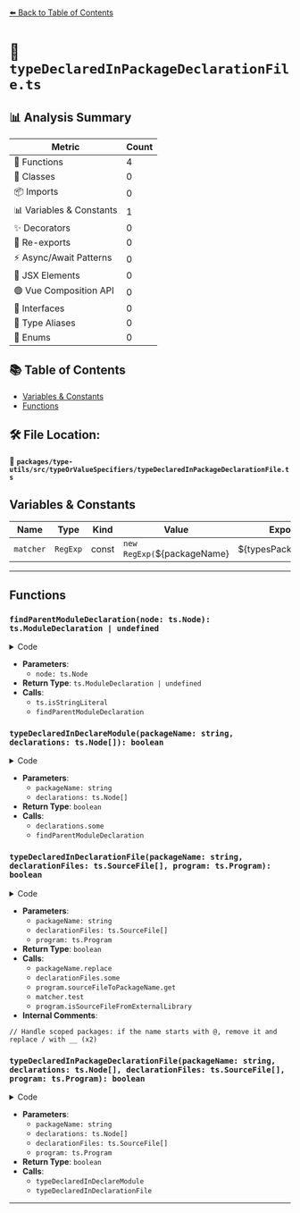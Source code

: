 [⬅️ Back to Table of Contents](../../../../index.md)

# 📄 `typeDeclaredInPackageDeclarationFile.ts`

## 📊 Analysis Summary

| Metric | Count |
|--------|-------|
| 🔧 Functions | 4 |
| 🧱 Classes | 0 |
| 📦 Imports | 0 |
| 📊 Variables & Constants | 1 |
| ✨ Decorators | 0 |
| 🔄 Re-exports | 0 |
| ⚡ Async/Await Patterns | 0 |
| 💠 JSX Elements | 0 |
| 🟢 Vue Composition API | 0 |
| 📐 Interfaces | 0 |
| 📑 Type Aliases | 0 |
| 🎯 Enums | 0 |

## 📚 Table of Contents

- [Variables & Constants](#variables-constants)
- [Functions](#functions)

## 🛠️ File Location:
📂 **`packages/type-utils/src/typeOrValueSpecifiers/typeDeclaredInPackageDeclarationFile.ts`**

## Variables & Constants

| Name | Type | Kind | Value | Exported |
|------|------|------|-------|----------|
| `matcher` | `RegExp` | const | `new RegExp(`${packageName}|${typesPackageName}`)` | ✗ |


---

## Functions

### `findParentModuleDeclaration(node: ts.Node): ts.ModuleDeclaration | undefined`

<details><summary>Code</summary>

```ts
function findParentModuleDeclaration(
  node: ts.Node,
): ts.ModuleDeclaration | undefined {
  switch (node.kind) {
    case ts.SyntaxKind.ModuleDeclaration:
      return ts.isStringLiteral((node as ts.ModuleDeclaration).name)
        ? (node as ts.ModuleDeclaration)
        : undefined;
    case ts.SyntaxKind.SourceFile:
      return undefined;
    default:
      return findParentModuleDeclaration(node.parent);
  }
}
```
</details>

- **Parameters**:
  - `node: ts.Node`
- **Return Type**: `ts.ModuleDeclaration | undefined`
- **Calls**:
  - `ts.isStringLiteral`
  - `findParentModuleDeclaration`
### `typeDeclaredInDeclareModule(packageName: string, declarations: ts.Node[]): boolean`

<details><summary>Code</summary>

```ts
function typeDeclaredInDeclareModule(
  packageName: string,
  declarations: ts.Node[],
): boolean {
  return declarations.some(
    declaration =>
      findParentModuleDeclaration(declaration)?.name.text === packageName,
  );
}
```
</details>

- **Parameters**:
  - `packageName: string`
  - `declarations: ts.Node[]`
- **Return Type**: `boolean`
- **Calls**:
  - `declarations.some`
  - `findParentModuleDeclaration`
### `typeDeclaredInDeclarationFile(packageName: string, declarationFiles: ts.SourceFile[], program: ts.Program): boolean`

<details><summary>Code</summary>

```ts
function typeDeclaredInDeclarationFile(
  packageName: string,
  declarationFiles: ts.SourceFile[],
  program: ts.Program,
): boolean {
  // Handle scoped packages: if the name starts with @, remove it and replace / with __
  const typesPackageName = packageName.replace(/^@([^/]+)\//, '$1__');

  const matcher = new RegExp(`${packageName}|${typesPackageName}`);
  return declarationFiles.some(declaration => {
    const packageIdName = program.sourceFileToPackageName.get(declaration.path);
    return (
      packageIdName != null &&
      matcher.test(packageIdName) &&
      program.isSourceFileFromExternalLibrary(declaration)
    );
  });
}
```
</details>

- **Parameters**:
  - `packageName: string`
  - `declarationFiles: ts.SourceFile[]`
  - `program: ts.Program`
- **Return Type**: `boolean`
- **Calls**:
  - `packageName.replace`
  - `declarationFiles.some`
  - `program.sourceFileToPackageName.get`
  - `matcher.test`
  - `program.isSourceFileFromExternalLibrary`
- **Internal Comments**:
```
// Handle scoped packages: if the name starts with @, remove it and replace / with __ (x2)
```

### `typeDeclaredInPackageDeclarationFile(packageName: string, declarations: ts.Node[], declarationFiles: ts.SourceFile[], program: ts.Program): boolean`

<details><summary>Code</summary>

```ts
export function typeDeclaredInPackageDeclarationFile(
  packageName: string,
  declarations: ts.Node[],
  declarationFiles: ts.SourceFile[],
  program: ts.Program,
): boolean {
  return (
    typeDeclaredInDeclareModule(packageName, declarations) ||
    typeDeclaredInDeclarationFile(packageName, declarationFiles, program)
  );
}
```
</details>

- **Parameters**:
  - `packageName: string`
  - `declarations: ts.Node[]`
  - `declarationFiles: ts.SourceFile[]`
  - `program: ts.Program`
- **Return Type**: `boolean`
- **Calls**:
  - `typeDeclaredInDeclareModule`
  - `typeDeclaredInDeclarationFile`

---